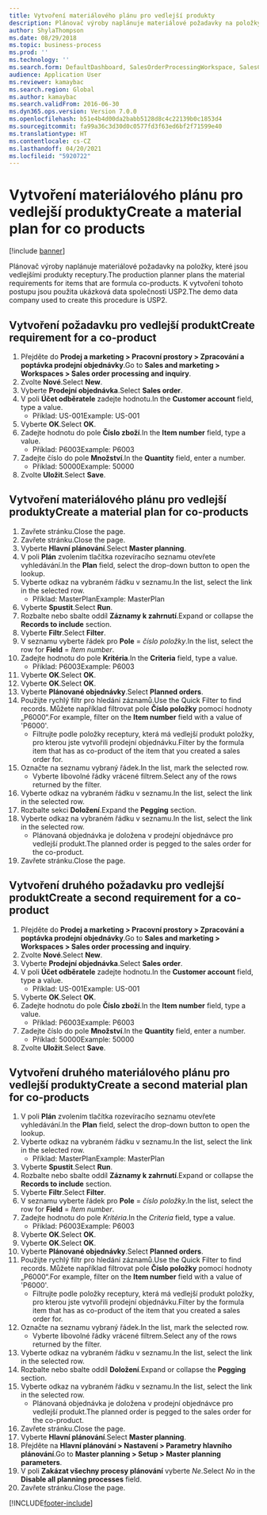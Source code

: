 ```yaml
---
title: Vytvoření materiálového plánu pro vedlejší produkty
description: Plánovač výroby naplánuje materiálové požadavky na položky, které jsou vedlejšími produkty receptury.
author: ShylaThompson
ms.date: 08/29/2018
ms.topic: business-process
ms.prod: ''
ms.technology: ''
ms.search.form: DefaultDashboard, SalesOrderProcessingWorkspace, SalesCreateOrder, SalesTable, ReqCreatePlanWorkspace, ReqTransPlanCard, SysQueryForm, ReqTransPo
audience: Application User
ms.reviewer: kamaybac
ms.search.region: Global
ms.author: kamaybac
ms.search.validFrom: 2016-06-30
ms.dyn365.ops.version: Version 7.0.0
ms.openlocfilehash: b51e4b4d00da2babb5128d8c4c22139b0c1853d4
ms.sourcegitcommit: fa99a36c3d30d0c0577fd3f63ed6bf2f71599e40
ms.translationtype: HT
ms.contentlocale: cs-CZ
ms.lasthandoff: 04/20/2021
ms.locfileid: "5920722"
---
```

# <a name="create-a-material-plan-for-co-products"></a><span data-ttu-id="21e8e-103">Vytvoření materiálového plánu pro vedlejší produkty</span><span class="sxs-lookup"><span data-stu-id="21e8e-103">Create a material plan for co products</span></span>

[!include [banner](../../includes/banner.md)]

<span data-ttu-id="21e8e-104">Plánovač výroby naplánuje materiálové požadavky na položky, které jsou vedlejšími produkty receptury.</span><span class="sxs-lookup"><span data-stu-id="21e8e-104">The production planner plans the material requirements for items that are formula co-products.</span></span> <span data-ttu-id="21e8e-105">K vytvoření tohoto postupu jsou použita ukázková data společnosti USP2.</span><span class="sxs-lookup"><span data-stu-id="21e8e-105">The demo data company used to create this procedure is USP2.</span></span>

## <a name="create-requirement-for-a-co-product"></a><span data-ttu-id="21e8e-106">Vytvoření požadavku pro vedlejší produkt</span><span class="sxs-lookup"><span data-stu-id="21e8e-106">Create requirement for a co-product</span></span>

1. <span data-ttu-id="21e8e-107">Přejděte do **Prodej a marketing \> Pracovní prostory \> Zpracování a poptávka prodejní objednávky**.</span><span class="sxs-lookup"><span data-stu-id="21e8e-107">Go to **Sales and marketing \> Workspaces \> Sales order processing and inquiry**.</span></span>
1. <span data-ttu-id="21e8e-108">Zvolte **Nové**.</span><span class="sxs-lookup"><span data-stu-id="21e8e-108">Select **New**.</span></span>
1. <span data-ttu-id="21e8e-109">Vyberte **Prodejní objednávka**.</span><span class="sxs-lookup"><span data-stu-id="21e8e-109">Select **Sales order**.</span></span>
1. <span data-ttu-id="21e8e-110">V poli **Účet odběratele** zadejte hodnotu.</span><span class="sxs-lookup"><span data-stu-id="21e8e-110">In the **Customer account** field, type a value.</span></span>
    * <span data-ttu-id="21e8e-111">Příklad: US-001</span><span class="sxs-lookup"><span data-stu-id="21e8e-111">Example: US-001</span></span>  
1. <span data-ttu-id="21e8e-112">Vyberte **OK**.</span><span class="sxs-lookup"><span data-stu-id="21e8e-112">Select **OK**.</span></span>
1. <span data-ttu-id="21e8e-113">Zadejte hodnotu do pole **Číslo zboží**.</span><span class="sxs-lookup"><span data-stu-id="21e8e-113">In the **Item number** field, type a value.</span></span>
    * <span data-ttu-id="21e8e-114">Příklad: P6003</span><span class="sxs-lookup"><span data-stu-id="21e8e-114">Example: P6003</span></span>  
1. <span data-ttu-id="21e8e-115">Zadejte číslo do pole **Množství**.</span><span class="sxs-lookup"><span data-stu-id="21e8e-115">In the **Quantity** field, enter a number.</span></span>
    * <span data-ttu-id="21e8e-116">Příklad: 50000</span><span class="sxs-lookup"><span data-stu-id="21e8e-116">Example: 50000</span></span>  
1. <span data-ttu-id="21e8e-117">Zvolte **Uložit**.</span><span class="sxs-lookup"><span data-stu-id="21e8e-117">Select **Save**.</span></span>

## <a name="create-a-material-plan-for-co-products"></a><span data-ttu-id="21e8e-118">Vytvoření materiálového plánu pro vedlejší produkty</span><span class="sxs-lookup"><span data-stu-id="21e8e-118">Create a material plan for co-products</span></span>

1. <span data-ttu-id="21e8e-119">Zavřete stránku.</span><span class="sxs-lookup"><span data-stu-id="21e8e-119">Close the page.</span></span>
1. <span data-ttu-id="21e8e-120">Zavřete stránku.</span><span class="sxs-lookup"><span data-stu-id="21e8e-120">Close the page.</span></span>
1. <span data-ttu-id="21e8e-121">Vyberte **Hlavní plánování**.</span><span class="sxs-lookup"><span data-stu-id="21e8e-121">Select **Master planning**.</span></span>
1. <span data-ttu-id="21e8e-122">V poli **Plán** zvolením tlačítka rozevíracího seznamu otevřete vyhledávání.</span><span class="sxs-lookup"><span data-stu-id="21e8e-122">In the **Plan** field, select the drop-down button to open the lookup.</span></span>
1. <span data-ttu-id="21e8e-123">Vyberte odkaz na vybraném řádku v seznamu.</span><span class="sxs-lookup"><span data-stu-id="21e8e-123">In the list, select the link in the selected row.</span></span>
    * <span data-ttu-id="21e8e-124">Příklad: MasterPlan</span><span class="sxs-lookup"><span data-stu-id="21e8e-124">Example: MasterPlan</span></span>  
1. <span data-ttu-id="21e8e-125">Vyberte **Spustit**.</span><span class="sxs-lookup"><span data-stu-id="21e8e-125">Select **Run**.</span></span>
1. <span data-ttu-id="21e8e-126">Rozbalte nebo sbalte oddíl **Záznamy k zahrnutí**.</span><span class="sxs-lookup"><span data-stu-id="21e8e-126">Expand or collapse the **Records to include** section.</span></span>
1. <span data-ttu-id="21e8e-127">Vyberte **Filtr**.</span><span class="sxs-lookup"><span data-stu-id="21e8e-127">Select **Filter**.</span></span>
1. <span data-ttu-id="21e8e-128">V seznamu vyberte řádek pro **Pole** = *číslo položky*.</span><span class="sxs-lookup"><span data-stu-id="21e8e-128">In the list, select the row for **Field** = *Item number*.</span></span>
1. <span data-ttu-id="21e8e-129">Zadejte hodnotu do pole **Kritéria**.</span><span class="sxs-lookup"><span data-stu-id="21e8e-129">In the **Criteria** field, type a value.</span></span>
    * <span data-ttu-id="21e8e-130">Příklad: P6003</span><span class="sxs-lookup"><span data-stu-id="21e8e-130">Example: P6003</span></span>  
1. <span data-ttu-id="21e8e-131">Vyberte **OK**.</span><span class="sxs-lookup"><span data-stu-id="21e8e-131">Select **OK**.</span></span>
1. <span data-ttu-id="21e8e-132">Vyberte **OK**.</span><span class="sxs-lookup"><span data-stu-id="21e8e-132">Select **OK**.</span></span>
1. <span data-ttu-id="21e8e-133">Vyberte **Plánované objednávky**.</span><span class="sxs-lookup"><span data-stu-id="21e8e-133">Select **Planned orders**.</span></span>
1. <span data-ttu-id="21e8e-134">Použijte rychlý filtr pro hledání záznamů.</span><span class="sxs-lookup"><span data-stu-id="21e8e-134">Use the Quick Filter to find records.</span></span> <span data-ttu-id="21e8e-135">Můžete například filtrovat pole **Číslo položky** pomocí hodnoty „P6000“.</span><span class="sxs-lookup"><span data-stu-id="21e8e-135">For example, filter on the **Item number** field with a value of 'P6000'.</span></span>
    * <span data-ttu-id="21e8e-136">Filtrujte podle položky receptury, která má vedlejší produkt položky, pro kterou jste vytvořili prodejní objednávku.</span><span class="sxs-lookup"><span data-stu-id="21e8e-136">Filter by the formula item that has as co-product of the item that you created a sales order for.</span></span>  
1. <span data-ttu-id="21e8e-137">Označte na seznamu vybraný řádek.</span><span class="sxs-lookup"><span data-stu-id="21e8e-137">In the list, mark the selected row.</span></span>
    * <span data-ttu-id="21e8e-138">Vyberte libovolné řádky vrácené filtrem.</span><span class="sxs-lookup"><span data-stu-id="21e8e-138">Select any of the rows returned by the filter.</span></span>  
1. <span data-ttu-id="21e8e-139">Vyberte odkaz na vybraném řádku v seznamu.</span><span class="sxs-lookup"><span data-stu-id="21e8e-139">In the list, select the link in the selected row.</span></span>
1. <span data-ttu-id="21e8e-140">Rozbalte sekci **Doložení**.</span><span class="sxs-lookup"><span data-stu-id="21e8e-140">Expand the **Pegging** section.</span></span>
1. <span data-ttu-id="21e8e-141">Vyberte odkaz na vybraném řádku v seznamu.</span><span class="sxs-lookup"><span data-stu-id="21e8e-141">In the list, select the link in the selected row.</span></span>
    * <span data-ttu-id="21e8e-142">Plánovaná objednávka je doložena v prodejní objednávce pro vedlejší produkt.</span><span class="sxs-lookup"><span data-stu-id="21e8e-142">The planned order is pegged to the sales order for the co-product.</span></span>  
1. <span data-ttu-id="21e8e-143">Zavřete stránku.</span><span class="sxs-lookup"><span data-stu-id="21e8e-143">Close the page.</span></span>

## <a name="create-a-second-requirement-for-a-co-product"></a><span data-ttu-id="21e8e-144">Vytvoření druhého požadavku pro vedlejší produkt</span><span class="sxs-lookup"><span data-stu-id="21e8e-144">Create a second requirement for a co-product</span></span>

1. <span data-ttu-id="21e8e-145">Přejděte do **Prodej a marketing \> Pracovní prostory \> Zpracování a poptávka prodejní objednávky**.</span><span class="sxs-lookup"><span data-stu-id="21e8e-145">Go to **Sales and marketing \> Workspaces \> Sales order processing and inquiry**.</span></span>
1. <span data-ttu-id="21e8e-146">Zvolte **Nové**.</span><span class="sxs-lookup"><span data-stu-id="21e8e-146">Select **New**.</span></span>
1. <span data-ttu-id="21e8e-147">Vyberte **Prodejní objednávka**.</span><span class="sxs-lookup"><span data-stu-id="21e8e-147">Select **Sales order**.</span></span>
1. <span data-ttu-id="21e8e-148">V poli **Účet odběratele** zadejte hodnotu.</span><span class="sxs-lookup"><span data-stu-id="21e8e-148">In the **Customer account** field, type a value.</span></span>
    * <span data-ttu-id="21e8e-149">Příklad: US-001</span><span class="sxs-lookup"><span data-stu-id="21e8e-149">Example: US-001</span></span>  
1. <span data-ttu-id="21e8e-150">Vyberte **OK**.</span><span class="sxs-lookup"><span data-stu-id="21e8e-150">Select **OK**.</span></span>
1. <span data-ttu-id="21e8e-151">Zadejte hodnotu do pole **Číslo zboží**.</span><span class="sxs-lookup"><span data-stu-id="21e8e-151">In the **Item number** field, type a value.</span></span>
    * <span data-ttu-id="21e8e-152">Příklad: P6003</span><span class="sxs-lookup"><span data-stu-id="21e8e-152">Example: P6003</span></span>  
1. <span data-ttu-id="21e8e-153">Zadejte číslo do pole **Množství**.</span><span class="sxs-lookup"><span data-stu-id="21e8e-153">In the **Quantity** field, enter a number.</span></span>
    * <span data-ttu-id="21e8e-154">Příklad: 50000</span><span class="sxs-lookup"><span data-stu-id="21e8e-154">Example: 50000</span></span>  
1. <span data-ttu-id="21e8e-155">Zvolte **Uložit**.</span><span class="sxs-lookup"><span data-stu-id="21e8e-155">Select **Save**.</span></span>

## <a name="create-a-second-material-plan-for-co-products"></a><span data-ttu-id="21e8e-156">Vytvoření druhého materiálového plánu pro vedlejší produkty</span><span class="sxs-lookup"><span data-stu-id="21e8e-156">Create a second material plan for co-products</span></span>

1. <span data-ttu-id="21e8e-157">V poli **Plán** zvolením tlačítka rozevíracího seznamu otevřete vyhledávání.</span><span class="sxs-lookup"><span data-stu-id="21e8e-157">In the **Plan** field, select the drop-down button to open the lookup.</span></span>
2. <span data-ttu-id="21e8e-158">Vyberte odkaz na vybraném řádku v seznamu.</span><span class="sxs-lookup"><span data-stu-id="21e8e-158">In the list, select the link in the selected row.</span></span>
    * <span data-ttu-id="21e8e-159">Příklad: MasterPlan</span><span class="sxs-lookup"><span data-stu-id="21e8e-159">Example: MasterPlan</span></span>  
3. <span data-ttu-id="21e8e-160">Vyberte **Spustit**.</span><span class="sxs-lookup"><span data-stu-id="21e8e-160">Select **Run**.</span></span>
4. <span data-ttu-id="21e8e-161">Rozbalte nebo sbalte oddíl **Záznamy k zahrnutí**.</span><span class="sxs-lookup"><span data-stu-id="21e8e-161">Expand or collapse the **Records to include** section.</span></span>
5. <span data-ttu-id="21e8e-162">Vyberte **Filtr**.</span><span class="sxs-lookup"><span data-stu-id="21e8e-162">Select **Filter**.</span></span>
6. <span data-ttu-id="21e8e-163">V seznamu vyberte řádek pro **Pole** = *číslo položky*.</span><span class="sxs-lookup"><span data-stu-id="21e8e-163">In the list, select the row for **Field** = *Item number*.</span></span>
7. <span data-ttu-id="21e8e-164">Zadejte hodnotu do pole *Kritéria*.</span><span class="sxs-lookup"><span data-stu-id="21e8e-164">In the *Criteria* field, type a value.</span></span>
    * <span data-ttu-id="21e8e-165">Příklad: P6003</span><span class="sxs-lookup"><span data-stu-id="21e8e-165">Example: P6003</span></span>  
8. <span data-ttu-id="21e8e-166">Vyberte **OK**.</span><span class="sxs-lookup"><span data-stu-id="21e8e-166">Select **OK**.</span></span>
9. <span data-ttu-id="21e8e-167">Vyberte **OK**.</span><span class="sxs-lookup"><span data-stu-id="21e8e-167">Select **OK**.</span></span>
10. <span data-ttu-id="21e8e-168">Vyberte **Plánované objednávky**.</span><span class="sxs-lookup"><span data-stu-id="21e8e-168">Select **Planned orders**.</span></span>
11. <span data-ttu-id="21e8e-169">Použijte rychlý filtr pro hledání záznamů.</span><span class="sxs-lookup"><span data-stu-id="21e8e-169">Use the Quick Filter to find records.</span></span> <span data-ttu-id="21e8e-170">Můžete například filtrovat pole **Číslo položky** pomocí hodnoty „P6000“.</span><span class="sxs-lookup"><span data-stu-id="21e8e-170">For example, filter on the **Item number** field with a value of 'P6000'.</span></span>
    * <span data-ttu-id="21e8e-171">Filtrujte podle položky receptury, která má vedlejší produkt položky, pro kterou jste vytvořili prodejní objednávku.</span><span class="sxs-lookup"><span data-stu-id="21e8e-171">Filter by the formula item that has as co-product of the item that you created a sales order for.</span></span>  
12. <span data-ttu-id="21e8e-172">Označte na seznamu vybraný řádek.</span><span class="sxs-lookup"><span data-stu-id="21e8e-172">In the list, mark the selected row.</span></span>
    * <span data-ttu-id="21e8e-173">Vyberte libovolné řádky vrácené filtrem.</span><span class="sxs-lookup"><span data-stu-id="21e8e-173">Select any of the rows returned by the filter.</span></span>  
13. <span data-ttu-id="21e8e-174">Vyberte odkaz na vybraném řádku v seznamu.</span><span class="sxs-lookup"><span data-stu-id="21e8e-174">In the list, select the link in the selected row.</span></span>
14. <span data-ttu-id="21e8e-175">Rozbalte nebo sbalte oddíl **Doložení**.</span><span class="sxs-lookup"><span data-stu-id="21e8e-175">Expand or collapse the **Pegging** section.</span></span>
15. <span data-ttu-id="21e8e-176">Vyberte odkaz na vybraném řádku v seznamu.</span><span class="sxs-lookup"><span data-stu-id="21e8e-176">In the list, select the link in the selected row.</span></span>
    * <span data-ttu-id="21e8e-177">Plánovaná objednávka je doložena v prodejní objednávce pro vedlejší produkt.</span><span class="sxs-lookup"><span data-stu-id="21e8e-177">The planned order is pegged to the sales order for the co-product.</span></span>  
16. <span data-ttu-id="21e8e-178">Zavřete stránku.</span><span class="sxs-lookup"><span data-stu-id="21e8e-178">Close the page.</span></span>
17. <span data-ttu-id="21e8e-179">Vyberte **Hlavní plánování**.</span><span class="sxs-lookup"><span data-stu-id="21e8e-179">Select **Master planning**.</span></span>
18. <span data-ttu-id="21e8e-180">Přejděte na **Hlavní plánování \> Nastavení \> Parametry hlavního plánování**.</span><span class="sxs-lookup"><span data-stu-id="21e8e-180">Go to **Master planning \> Setup \> Master planning parameters**.</span></span>
19. <span data-ttu-id="21e8e-181">V poli **Zakázat všechny procesy plánování** vyberte *Ne*.</span><span class="sxs-lookup"><span data-stu-id="21e8e-181">Select *No* in the **Disable all planning processes** field.</span></span>
20. <span data-ttu-id="21e8e-182">Zavřete stránku.</span><span class="sxs-lookup"><span data-stu-id="21e8e-182">Close the page.</span></span>


[!INCLUDE[footer-include](../../../includes/footer-banner.md)]